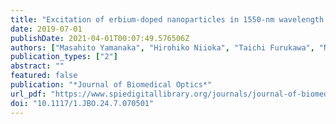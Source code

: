 ```yaml
---
title: "Excitation of erbium-doped nanoparticles in 1550-nm wavelength region for deep tissue imaging with reduced degradation of spatial resolution"
date: 2019-07-01
publishDate: 2021-04-01T00:07:49.576506Z
authors: ["Masahito Yamanaka", "Hirohiko Niioka", "Taichi Furukawa", "Norihiko Nishizawa"]
publication_types: ["2"]
abstract: ""
featured: false
publication: "*Journal of Biomedical Optics*"
url_pdf: "https://www.spiedigitallibrary.org/journals/journal-of-biomedical-optics/volume-24/issue-07/070501/Excitation-of-erbium-doped-nanoparticles-in-1550-nm-wavelength-region/10.1117/1.JBO.24.7.070501.full"
doi: "10.1117/1.JBO.24.7.070501"
---
```


